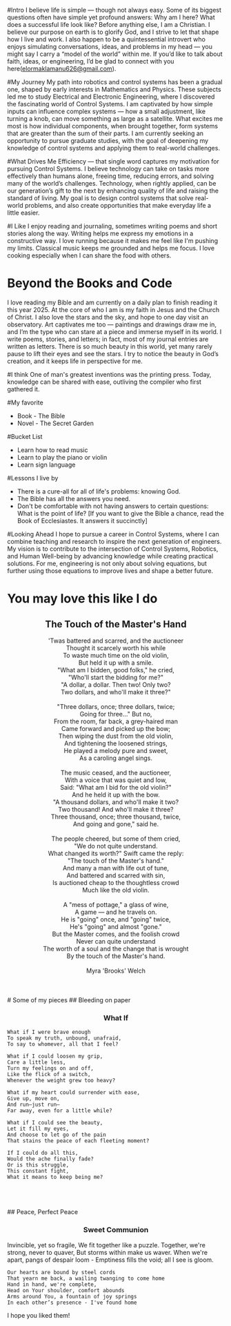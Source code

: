 #Intro
I believe life is simple — though not always easy. Some of its biggest questions often have simple yet profound answers: Why am I here? What does a successful life look like?
Before anything else, I am a Christian. I believe our purpose on earth is to glorify God, and I strive to let that shape how I live and work. I also happen to be a quintessential introvert who enjoys simulating conversations, ideas, and problems in my head — you might say I carry a “model of the world” within me.
If you’d like to talk about faith, ideas, or engineering, I’d be glad to connect with you here(elormaklamanu626@gmail.com).

#My Journey
My path into robotics and control systems has been a gradual one, shaped by early interests in Mathematics and Physics. These subjects led me to study Electrical and Electronic Engineering, where I discovered the fascinating world of Control Systems.
I am captivated by how simple inputs can influence complex systems — how a small adjustment, like turning a knob, can move something as large as a satellite. What excites me most is how individual components, when brought together, form systems that are greater than the sum of their parts. I am currently seeking an opportunity to pursue graduate studies, with the goal of deepening my knowledge of control systems and applying them to real-world challenges.

#What Drives Me
Efficiency — that single word captures my motivation for pursuing Control Systems. I believe technology can take on tasks more effectively than humans alone, freeing time, reducing errors, and solving many of the world’s challenges. Technology, when rightly applied, can be our generation’s gift to the next by enhancing quality of life and raising the standard of living.
My goal is to design control systems that solve real-world problems, and also create opportunities that make everyday life a little easier.

#I Like
I enjoy reading and journaling, sometimes writing poems and short stories along the way. Writing helps me express my emotions in a constructive way. I love running because it makes me feel like I'm pushing my limits. Classical music keeps me grounded and helps me focus. I love cooking especially when I can share the food with others.

# Beyond the Books and Code
I love reading my Bible and am currently on a daily plan to finish reading it this year 2025. At the core of who I am is my faith in Jesus and the Church of Christ. I also love the stars and the sky, and hope to one day visit an observatory. Art captivates me too — paintings and drawings draw me in, and I’m the type who can stare at a piece and immerse myself in its world. I write poems, stories, and letters; in fact, most of my journal entries are written as letters. There is so much beauty in this world, yet many rarely pause to lift their eyes and see the stars. I try to notice the beauty in God’s creation, and it keeps life in perspective for me.

#I think
One of man's greatest inventions was the printing press. Today, knowledge can be shared with ease, outliving the compiler who first gathered it.

#My favorite
- Book - The Bible
- Novel - The Secret Garden

#Bucket List
- Learn how to read music
- Learn to play the piano or violin
- Learn sign language

#Lessons I live by
- There is a cure-all for all of life's problems: knowing God.
- The Bible has all the answers you need.
- Don't be comfortable with not having answers to certain questions: What is the point of life? [If you want to give the Bible a chance, read the Book of Ecclesiastes. It answers it succinctly]

#Looking Ahead
I hope to pursue a career in Control Systems, where I can combine teaching and research to inspire the next generation of engineers. My vision is to contribute to the intersection of Control Systems, Robotics, and Human Well-being by advancing knowledge while creating practical solutions. For me, engineering is not only about solving equations, but further using those equations to improve lives and shape a better future.

# You may love this like I do

<h2 align = 'center'>The Touch of the Master's Hand</h2>
<center>'Twas battered and scarred, and the auctioneer  </center>
<center>Thought it scarcely worth his while  </center>
<center>To waste much time on the old violin,  </center>
<center>But held it up with a smile.  </center>
<center>"What am I bidden, good folks," he cried,</center>
<center>"Who'll start the bidding for me?"  </center>
<center>"A dollar, a dollar. Then two! Only two?  </center>
<center>Two dollars, and who'll make it three?"  </center>
<br>
<center>"Three dollars, once; three dollars, twice;</center>
<center>Going for three…" But no,</center>
<center>From the room, far back, a grey-haired man</center>
<center>Came forward and picked up the bow;  </center>
<center>Then wiping the dust from the old violin,  </center>
<center>And tightening the loosened strings,  </center>
<center>He played a melody pure and sweet,  </center>
<center>As a caroling angel sings.  </center>
<br>
<center>The music ceased, and the auctioneer,</center>
<center>With a voice that was quiet and low,  </center>
<center>Said: "What am I bid for the old violin?"  </center>
<center>And he held it up with the bow.  </center>
<center>"A thousand dollars, and who'll make it two?  </center>
<center>Two thousand! And who'll make it three?  </center>
<center>Three thousand, once; three thousand, twice,  </center>
<center>And going and gone," said he.  </center>
<br>
<center>The people cheered, but some of them cried,</center>
<center>"We do not quite understand.  </center>
<center>What changed its worth?" Swift came the reply:  </center>
<center>"The touch of the Master's hand."  </center>
<center>And many a man with life out of tune,  </center>
<center>And battered and scarred with sin,  </center>
 <center>Is auctioned cheap to the thoughtless crowd  </center>
<center>Much like the old violin.  </center>
<br>
<center>A "mess of pottage," a glass of wine,</center>
<center>A game — and he travels on.  </center> 
<center>He is "going" once, and "going" twice,  </center>
<center>He's "going" and almost "gone."  </center>
<center>But the Master comes, and the foolish crowd  </center> 
<center>Never can quite understand  </center>
<center>The worth of a soul and the change that is wrought</center>
<center>By the touch of the Master's hand.</center>
<br>
<center>Myra 'Brooks' Welch</center>

<br>
<br>
<br>
# Some of my pieces
## Bleeding on paper 

<h3 align='center'>What If</h3>

    What if I were brave enough  
	To speak my truth, unbound, unafraid,  
	To say to whomever, all that I feel?

	What if I could loosen my grip,  
	Care a little less,  
	Turn my feelings on and off,  
	Like the flick of a switch,  
	Whenever the weight grew too heavy?  

	What if my heart could surrender with ease,  
	Give up, move on,  
	And run—just run—  
	Far away, even for a little while?  

	What if I could see the beauty,  
	Let it fill my eyes,  
	And choose to let go of the pain  
	That stains the peace of each fleeting moment?  

	If I could do all this,  
	Would the ache finally fade?  
	Or is this struggle,  
	This constant fight,  
	What it means to keep being me?
<br>
<br>
<br>
## Peace, Perfect Peace    
<h3 align= 'center'>Sweet Communion</h3>
	Invincible, yet so fragile,
	We fit together like a puzzle.
	Together, we're strong, never to quaver,
	But storms within make us waver.
	When we're apart, pangs of despair loom -
	Emptiness fills the void; all I see is gloom.

	Our hearts are bound by steel cords 
	That yearn me back, a wailing twanging to come home
	Hand in hand, we're complete,
	Head on Your shoulder, comfort abounds
	Arms around You, a fountain of joy springs
	In each other’s presence - I've found home


I hope you liked them!
